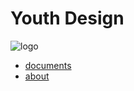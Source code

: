 # Youth Design
![logo](https://ws1.sinaimg.cn/large/006oPFLAly1frl414o4x7j3020020dfr.jpg)

* [documents](/documents/index.md)
* [about](/about/index.html)
